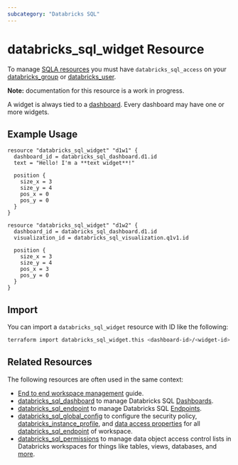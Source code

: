 ```yaml
---
subcategory: "Databricks SQL"
---
```

# databricks_sql_widget Resource

To manage [SQLA resources](https://docs.databricks.com/sql/get-started/concepts.html) you must have `databricks_sql_access` on your [databricks_group](group.md#databricks_sql_access) or [databricks_user](user.md#databricks_sql_access).

**Note:** documentation for this resource is a work in progress.

A widget is always tied to a [dashboard](sql_dashboard.md). Every dashboard may have one or more widgets.

## Example Usage

```
resource "databricks_sql_widget" "d1w1" {
  dashboard_id = databricks_sql_dashboard.d1.id
  text = "Hello! I'm a **text widget**!"

  position {
    size_x = 3
    size_y = 4
    pos_x = 0
    pos_y = 0
  }
}

resource "databricks_sql_widget" "d1w2" {
  dashboard_id = databricks_sql_dashboard.d1.id
  visualization_id = databricks_sql_visualization.q1v1.id

  position {
    size_x = 3
    size_y = 4
    pos_x = 3
    pos_y = 0
  }
}
```

## Import

You can import a `databricks_sql_widget` resource with ID like the following:

```bash
terraform import databricks_sql_widget.this <dashboard-id>/<widget-id>
```

## Related Resources

The following resources are often used in the same context:

* [End to end workspace management](../guides/workspace-management.md) guide.
* [databricks_sql_dashboard](sql_dashboard.md) to manage Databricks SQL [Dashboards](https://docs.databricks.com/sql/user/dashboards/index.html).
* [databricks_sql_endpoint](sql_endpoint.md) to manage Databricks SQL [Endpoints](https://docs.databricks.com/sql/admin/sql-endpoints.html).
* [databricks_sql_global_config](sql_global_config.md) to configure the security policy, [databricks_instance_profile](instance_profile.md), and [data access properties](https://docs.databricks.com/sql/admin/data-access-configuration.html) for all [databricks_sql_endpoint](sql_endpoint.md) of workspace.
* [databricks_sql_permissions](sql_permissions.md) to manage data object access control lists in Databricks workspaces for things like tables, views, databases, and [more](https://docs.databricks.com/security/access-control/table-acls/object-privileges.html).
